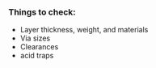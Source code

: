 ### Things to check:
- Layer thickness, weight, and materials
- Via sizes
- Clearances
- acid traps

